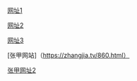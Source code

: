 [网址1](https://www.jianshu.com/p/335db5716248)

[网址2](https://www.jianshu.com/p/7771794c88a1)

[网址3](https://www.jianshu.com/p/f3147a804368)

[张甲网站]（https://zhangjia.tv/860.html）

[张甲网址2](https://zhangjia.tv/860.html)
